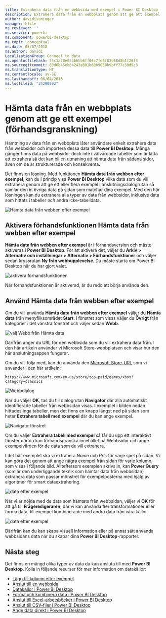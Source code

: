 ```yaml
---
title: Extrahera data från en webbsida med exempel i Power BI Desktop (förhandsgranskning)
description: Extrahera data från en webbplats genom att ge ett exempel på vad du vill hämta
author: davidiseminger
manager: kfile
ms.reviewer: ''
ms.service: powerbi
ms.component: powerbi-desktop
ms.topic: conceptual
ms.date: 05/07/2018
ms.author: davidi
LocalizationGroup: Connect to data
ms.openlocfilehash: 55c1a70e054b6bb6ff06c7fe6f83b58d8b1f26f3
ms.sourcegitcommit: 80d6b45eb84243e801b60b9038b9bff77c30d5c8
ms.translationtype: HT
ms.contentlocale: sv-SE
ms.lasthandoff: 06/04/2018
ms.locfileid: "34290992"
---
```

# <a name="get-data-from-a-web-page-by-providing-an-example-preview"></a>Hämta data från en webbplats genom att ge ett exempel (förhandsgranskning)

Hämtning av data från en webbplats låter användare enkelt extrahera data från webbsidor och importera dessa data till **Power BI Desktop**. Många gånger finns data på webbsidor dock inte i välvårdade tabeller som är lätta att extrahera så det kan bli en utmaning att hämta data från sådana sidor, även om de är strukturerade och konsekventa. 

Det finns en lösning. Med funktionen **Hämta data från webben efter exempel**, kan du i princip visa **Power BI Desktop** vilka data som du vill extrahera genom att ge ett eller flera exempel i anslutningsdialogrutan så samlar den in övriga data på sidan som matchar dina exempel. Med den här lösningen kan du extrahera alla typer av data från webbsidor, inklusive data som hittats i tabeller *och* andra icke-tabelldata. 

![Hämta data från webben efter exempel](media/desktop-connect-to-web-by-example/web-by-example_01.png)


## <a name="enabling-the-preview-feature-get-data-from-web-by-example"></a>Aktivera förhandsfunktionen Hämta data från webben efter exempel

**Hämta data från webben efter exempel** är i förhandsversion och måste aktiveras i **Power BI Desktop**. För att aktivera det, väljer du **Arkiv > Alternativ och inställningar > Alternativ > Förhandsfunktioner** och väljer sedan kryssrutan **Ny från webbupplevelse**. Du måste starta om Power BI Desktop när du har gjort valet.

![aktivera förhandsfunktionen](media/desktop-connect-to-web-by-example/web-by-example_02.png)

När förhandsfunktionen är aktiverad, är du redo att börja använda den. 

## <a name="using-get-data-from-web-by-example"></a>Använd Hämta data från webben efter exempel

Om du vill använda **Hämta data från webben efter exempel** väljer du **Hämta data** från menyfliksområdet **Start**. I fönstret som visas väljer du **Övrigt** från kategorier i det vänstra fönstret och väljer sedan **Webb**.

![välj Webb från Hämta data](media/desktop-connect-to-web-by-example/web-by-example_03.png)

Därifrån anger du URL för den webbsida som du vill extrahera data från. I den här artikeln använder vi Microsoft Store-webbplatsen och visar hur den här anslutningsappen fungerar. 

Om du vill följa med, kan du använda den [Microsoft Store-URL](https://www.microsoft.com/en-us/store/top-paid/games/xbox?category=classics) som vi använder i den här artikeln:

    https://www.microsoft.com/en-us/store/top-paid/games/xbox?category=classics

![Webbdialog](media/desktop-connect-to-web-by-example/web-by-example_04.png)

När du väljer **OK**, tas du till dialogrutan **Navigator** där alla automatiskt identifierade tabeller från webbsidan visas. I exemplet i bilden nedan hittades inga tabeller, men det finns en knapp längst ned på sidan som heter **Extrahera tabell med exempel** där du kan ange exempel.


![Navigatorfönstret](media/desktop-connect-to-web-by-example/web-by-example_05.png)

Om du väljer **Extrahera tabell med exempel** så får du upp ett interaktivt fönster där du kan förhandsgranska innehållet på Webbsidor och ange exempelvärden för de data som du vill extrahera. 

I det här exemplet ska vi extrahera *Namn* och *Pris* för varje spel på sidan. Vi kan göra det genom att ange några exempel från sidan för varje kolumn, som visas i följande bild. Allteftersom exemplen skrivs in, kan **Power Query** (som är den underliggande teknik som hämtar data från webbsidan) extrahera data som passar mönstret för exempelposterna med hjälp av algoritmer för smart dataextrahering.

![data efter exempel](media/desktop-connect-to-web-by-example/web-by-example_06.png)

När vi är nöjda med de data som hämtats från webbsidan, väljer vi **OK** för att gå till **Frågeredigeraren**, där vi kan använda fler transformationer eller forma data, till exempel kombinera de med andra data från våra källor.

![data efter exempel](media/desktop-connect-to-web-by-example/web-by-example_07.png)

Därifrån kan du kan skapa visuell information eller på annat sätt använda webbsidans data när du skapar dina **Power BI Desktop**-rapporter.


## <a name="next-steps"></a>Nästa steg
Det finns en mängd olika typer av data du kan ansluta till med **Power BI Desktop**. Kolla in följande resurser för mer information om datakällor:

* [Lägg till kolumn efter exempel](desktop-add-column-from-example.md)
* [Anslut till en webbsida](desktop-connect-to-web.md)
* [Datakällor i Power BI Desktop](desktop-data-sources.md)
* [Forma och kombinera data i Power BI Desktop](desktop-shape-and-combine-data.md)
* [Anslut till Excel-arbetsböcker i Power BI Desktop](desktop-connect-excel.md)   
* [Anslut till CSV-filer i Power BI Desktop](desktop-connect-csv.md)   
* [Ange data direkt i Power BI Desktop](desktop-enter-data-directly-into-desktop.md)   

